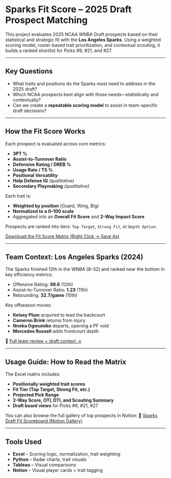 # Sparks Fit Score – 2025 Draft Prospect Matching

This project evaluates 2025 NCAA WNBA Draft prospects based on their statistical and strategic fit with the **Los Angeles Sparks**. Using a weighted scoring model, roster-based trait prioritization, and contextual scouting, it builds a ranked shortlist for Picks #9, #21, and #27.

---

## Key Questions

- What traits and positions do the Sparks most need to address in the 2025 draft?
- Which NCAA prospects best align with those needs—statistically and contextually?
- Can we create a **repeatable scoring model** to assist in team-specific draft decisions?

---

## How the Fit Score Works

Each prospect is evaluated across core metrics:

- **3PT %**
- **Assist-to-Turnover Ratio**
- **Defensive Rating / DREB %**
- **Usage Rate / TS %**
- **Positional Versatility**
- **Help Defense IQ** *(qualitative)*
- **Secondary Playmaking** *(qualitative)*

Each trait is:
- **Weighted by position** (Guard, Wing, Big)
- **Normalized to a 0–100 scale**
- Aggregated into an **Overall Fit Score** and **2-Way Impact Score**

Prospects are ranked into tiers: `Top Target`, `Strong Fit`, or `Depth Option`.

[Download the Fit Score Matrix (Right Click -> Save As)](./fit_score_matrix.xlsx)

---

## Team Context: Los Angeles Sparks (2024)

The Sparks finished 12th in the WNBA (8–32) and ranked near the bottom in key efficiency metrics:

- Offensive Rating: **98.6** (12th)
- Assist-to-Turnover Ratio: **1.23** (11th)
- Rebounding: **32.7/game** (10th)

Key offseason moves:
- **Kelsey Plum** acquired to lead the backcourt
- **Cameron Brink** returns from injury
- **Nneka Ogwumike** departs, opening a PF void
- **Mercedes Russell** adds frontcourt depth

📄 [Full team review + draft context →](./sparks_team_review.md)

---

## Usage Guide: How to Read the Matrix

The Excel matrix includes:

- **Positionally weighted trait scores**
- **Fit Tier (Top Target, Strong Fit, etc.)**
- **Projected Pick Range**
- **2-Way Score, OTI, DTI, and Scouting Summary**
- **Draft board views** for Picks #9, #21, #27

You can also browse the full gallery of top prospects in Notion:
📎 [Sparks Draft Fit Scoreboard (Notion Gallery)](https://www.notion.so/1d19489d123c80cbb615c501fd93a9b5?pvs=21)

---

## Tools Used

- **Excel** – Scoring logic, normalization, trait weighting
- **Python** – Radar charts, trait visuals
- **Tableau** – Visual comparisons
- **Notion** – Visual player cards + trait tagging

